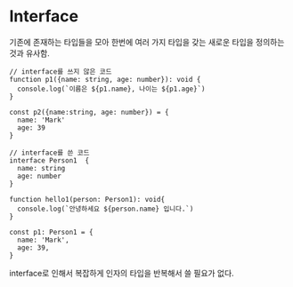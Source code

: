 # Interface
기존에 존재하는 타입들을 모아 한번에 여러 가지 타입을 갖는 새로운 타입을 정의하는 것과 유사함.
```TS
// interface를 쓰지 않은 코드
function p1({name: string, age: number}): void {
  console.log(`이름은 ${p1.name}, 나이는 ${p1.age}`)
}

const p2({name:string, age: number}) = {
  name: 'Mark'
  age: 39
}
```

```TS
// interface를 쓴 코드
interface Person1  {
  name: string
  age: number
}

function hello1(person: Person1): void{
  console.log(`안녕하세요 ${person.name} 입니다.`)
}

const p1: Person1 = {
  name: 'Mark',
  age: 39,
}
```

interface로 인해서 복잡하게 인자의 타입을 반복해서 쓸 필요가 없다.
